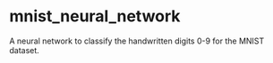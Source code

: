 # mnist_neural_network
A neural network to classify the handwritten digits 0-9 for the MNIST dataset.
